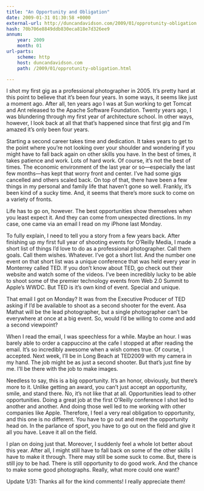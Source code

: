 ```yaml
---
title: "An Opportunity and Obligation"
date: 2009-01-31 01:30:58 +0000
external-url: http://duncandavidson.com/2009/01/opprotunity-obligation.html
hash: 70b706e8849ddb830eca818e7d326ee9
annum:
    year: 2009
    month: 01
url-parts:
    scheme: http
    host: duncandavidson.com
    path: /2009/01/opprotunity-obligation.html

---
```


I shot my first gig as a professional photographer in 2005. It’s pretty hard at this point to believe that it’s been four years. In some ways, it seems like just a moment ago. After all, ten years ago I was at Sun working to get Tomcat and Ant released to the Apache Software Foundation. Twenty years ago, I was blundering through my first year of architecture school. In other ways, however, I look back at all that that’s happened since that first gig and I’m amazed it’s only been four years.


Starting a second career takes time and dedication. It takes years to get to the point where you’re not looking over your shoulder and wondering if you might have to fall back again on other skills you have. In the best of times, it takes patience and work. Lots of hard work. Of course, it’s not the best of times. The economic environment of the last year or so—especially the last few months—has kept that worry front and center. I’ve had some gigs cancelled and others scaled back. On top of that, there have been a few things in my personal and family life that haven’t gone so well. Frankly, it’s been kind of a sucky time. And, it seems that there’s more suck to come on a variety of fronts.


Life has to go on, however. The best opportunities show themselves when you least expect it. And they can come from unexpected directions. In my case, one came via an email I read on my iPhone last Monday.


To fully explain, I need to tell you a story from a few years back. After finishing up my first full year of shooting events for O’Reilly Media, I made a short list of things I’d love to do as a professional photographer. Call them goals. Call them wishes. Whatever. I’ve got a short list. And the number one event on that short list was a unique conference that was held every year in Monterrey called TED. If you don’t know about TED, go check out their website and watch some of the videos. I’ve been incredibly lucky to be able to shoot some of the premier technology events from Web 2.0 Summit to Apple’s WWDC. But TED is it’s own kind of event. Special and unique.


That email I got on Monday? It was from the Executive Producer of TED asking if I’d be available to shoot as a second shooter for the event. Asa Mathat will be the lead photographer, but a single photographer can’t be everywhere at once at a big event. So, would I’d be willing to come and add a second viewpoint?


When I read the email, I was speechless for a while. Maybe an hour. I was barely able to order a cappuccino at the cafe I stopped at after reading the email. It’s so incredibly awesome when a wish comes true. Of course, I accepted. Next week, I’ll be in Long Beach at TED2009 with my camera in my hand. The job might be as just a second shooter. But that’s just fine by me. I’ll be there with the job to make images.


Needless to say, this is a big opportunity. It’s an honor, obviously, but there’s more to it. Unlike getting an award, you can’t just accept an opportunity, smile, and stand there. No, it’s not like that at all. Opportunities lead to other opportunities. Doing a great job at the first O’Reilly conference I shot led to another and another. And doing those well led to me working with other companies like Apple. Therefore, I feel a very real obligation to opportunity, and this one is no different. You have to go out and meet the opportunity head on. In the parlance of sport, you have to go out on the field and give it all you have. Leave it all on the field.


I plan on doing just that. Moreover, I suddenly feel a whole lot better about this year. After all, I might still have to fall back on some of the other skills I have to make it through. There may still be some suck to come. But, there is still joy to be had. There is still opportunity to do good work. And the chance to make some good photographs. Really, what more could one want?


Update 1/31: Thanks all for the kind comments! I really appreciate them!


